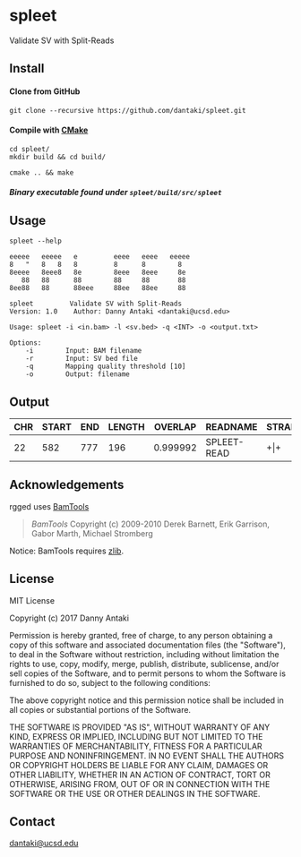 # spleet
Validate SV with Split-Reads

## Install

#### Clone from GitHub

```
git clone --recursive https://github.com/dantaki/spleet.git
```

#### Compile with [CMake](https://cmake.org/)

```
cd spleet/
mkdir build && cd build/

cmake .. && make 
```

##### Binary executable found under `spleet/build/src/spleet`

## Usage 

`spleet --help`

```
eeeee   eeeee   e         eeee   eeee   eeeee
8   "   8   8   8         8      8        8
8eeee   8eee8   8e        8eee   8eee     8e
   88   88      88        88     88       88
8ee88   88      88eee     88ee   88ee     88

spleet         Validate SV with Split-Reads
Version: 1.0	Author: Danny Antaki <dantaki@ucsd.edu>

Usage: spleet -i <in.bam> -l <sv.bed> -q <INT> -o <output.txt>

Options:
    -i        Input: BAM filename
    -r        Input: SV bed file
    -q        Mapping quality threshold [10]
    -o        Output: filename
```

## Output

| CHR | START | END | LENGTH | OVERLAP | READNAME | STRANDS | SV | TYPE |
| --- | ----- | --- | ------ | ------- | -------- | ------- | --- | --- | 
| 22 | 582 | 777 | 196 | 0.999992 | SPLEET-READ | +\|+ | 22:581-776 | DEL | 

## Acknowledgements

rgged uses [BamTools](https://github.com/pezmaster31/bamtools)

> *BamTools*
> Copyright (c) 2009-2010 Derek Barnett, Erik Garrison, Gabor Marth, Michael Stromberg

Notice: BamTools requires [zlib](http://zlib.net/).

## License

MIT License

Copyright (c) 2017 Danny Antaki

Permission is hereby granted, free of charge, to any person obtaining a copy
of this software and associated documentation files (the "Software"), to deal
in the Software without restriction, including without limitation the rights
to use, copy, modify, merge, publish, distribute, sublicense, and/or sell
copies of the Software, and to permit persons to whom the Software is
furnished to do so, subject to the following conditions:

The above copyright notice and this permission notice shall be included in all
copies or substantial portions of the Software.

THE SOFTWARE IS PROVIDED "AS IS", WITHOUT WARRANTY OF ANY KIND, EXPRESS OR
IMPLIED, INCLUDING BUT NOT LIMITED TO THE WARRANTIES OF MERCHANTABILITY,
FITNESS FOR A PARTICULAR PURPOSE AND NONINFRINGEMENT. IN NO EVENT SHALL THE
AUTHORS OR COPYRIGHT HOLDERS BE LIABLE FOR ANY CLAIM, DAMAGES OR OTHER
LIABILITY, WHETHER IN AN ACTION OF CONTRACT, TORT OR OTHERWISE, ARISING FROM,
OUT OF OR IN CONNECTION WITH THE SOFTWARE OR THE USE OR OTHER DEALINGS IN THE
SOFTWARE.

## Contact

dantaki@ucsd.edu
